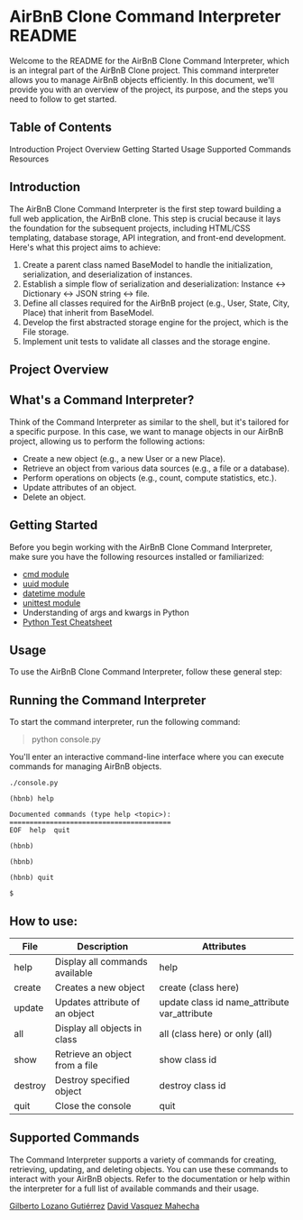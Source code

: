 # AirBnB Clone Command Interpreter README
Welcome to the README for the AirBnB Clone Command Interpreter, which is an integral part of the AirBnB Clone project. This command interpreter allows you to manage AirBnB objects efficiently. In this document, we'll provide you with an overview of the project, its purpose, and the steps you need to follow to get started.

## Table of Contents
Introduction
Project Overview
Getting Started
Usage
Supported Commands
Resources

## Introduction
The AirBnB Clone Command Interpreter is the first step toward building a full web application, the AirBnB clone. This step is crucial because it lays the foundation for the subsequent projects, including HTML/CSS templating, database storage, API integration, and front-end development. Here's what this project aims to achieve:

1. Create a parent class named BaseModel to handle the initialization, serialization, and deserialization of instances.
2. Establish a simple flow of serialization and deserialization: Instance <-> Dictionary <-> JSON string <-> file.
3. Define all classes required for the AirBnB project (e.g., User, State, City, Place) that inherit from BaseModel.
4. Develop the first abstracted storage engine for the project, which is the File storage.
5. Implement unit tests to validate all classes and the storage engine.

## Project Overview
## What's a Command Interpreter?
Think of the Command Interpreter as similar to the shell, but it's tailored for a specific purpose. In this case, we want to manage objects in our AirBnB project, allowing us to perform the following actions:

- Create a new object (e.g., a new User or a new Place).
- Retrieve an object from various data sources (e.g., a file or a database).
- Perform operations on objects (e.g., count, compute statistics, etc.).
- Update attributes of an object.
- Delete an object.

## Getting Started
Before you begin working with the AirBnB Clone Command Interpreter, make sure you have the following resources installed or familiarized:

- [cmd module](https://docs.python.org/3/library/cmd.html)
- [uuid module](https://docs.python.org/3/library/uuid.html)
- [datetime module](https://docs.python.org/3/library/datetime.html)
- [unittest module](https://docs.python.org/3/library/unittest.html)
- Understanding of args and kwargs in Python
- [Python Test Cheatsheet](https://realpython.com/python-testing/)
  
## Usage
To use the AirBnB Clone Command Interpreter, follow these general step:

## Running the Command Interpreter
To start the command interpreter, run the following command:

> python console.py

You'll enter an interactive command-line interface where you can execute commands for managing AirBnB objects.

```
./console.py

(hbnb) help

Documented commands (type help <topic>):
======================================== 
EOF  help  quit

(hbnb)

(hbnb)

(hbnb) quit

$
```
## How to use:

| File   | Description                         | Attributes                               |
|--------|-------------------------------------|------------------------------------------|
| help   | Display all commands available      | help                                     |
| create | Creates a new object                | create (class here)                     |
| update | Updates attribute of an object     | update class id name_attribute var_attribute |
| all    | Display all objects in class        | all (class here) or only (all)          |
| show   | Retrieve an object from a file      | show class id                           |
| destroy | Destroy specified object            | destroy class id                        |
| quit   | Close the console                   | quit                                     |


## Supported Commands
The Command Interpreter supports a variety of commands for creating, retrieving, updating, and deleting objects. You can use these commands to interact with your AirBnB objects. Refer to the documentation or help within the interpreter for a full list of available commands and their usage.

[Gilberto Lozano Gutiérrez](AUTHORS#nombre-del-autor-1)
[David Vasquez Mahecha](AUTHORS#nombre-del-autor-2)
